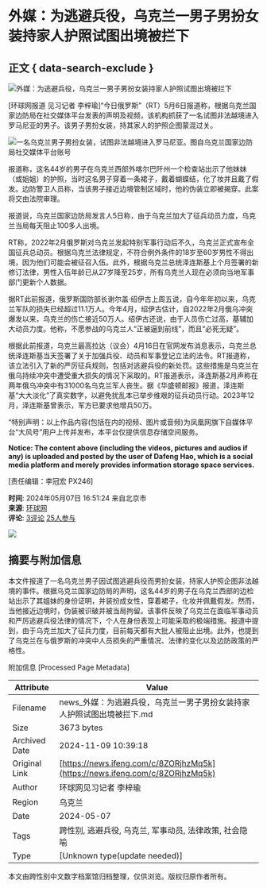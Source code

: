 # 外媒：为逃避兵役，乌克兰一男子男扮女装持家人护照试图出境被拦下

## 正文 { data-search-exclude }


![外媒：为逃避兵役，乌克兰一男子男扮女装持家人护照试图出境被拦下](https://d.ifengimg.com/w121_h75_q90/x0.ifengimg.com/res/2024/A3E7175BA947CB7718808E34C7A8D74834B83EFC_size291_w246_h302.png)

[环球网报道 见习记者 李梓瑜]“今日俄罗斯”（RT）5月6日报道称，根据乌克兰国家边防局在社交媒体平台发表的声明及视频，该机构抓获了一名试图非法越境进入罗马尼亚的男子。该男子男扮女装，持其家人的护照企图蒙混过关。

![一名乌克兰男子男扮女装，试图非法越境进入罗马尼亚。图自乌克兰国家边防局社交媒体平台账号](https://x0.ifengimg.com/res/2024/A3E7175BA947CB7718808E34C7A8D74834B83EFC_size291_w246_h302.png)

报道称，这名44岁的男子在乌克兰西部外喀尔巴阡州一个检查站出示了他妹妹（或姐姐）的护照，当时这名男子穿着一条裙子，戴着蝴蝶结，化了妆并且戴了假发。边防警卫人员称，当该男子接近边境管制区域时，他的伪装立即被揭穿。此案将交由法院审理。

报道说，乌克兰国家边防局发言人5日称，由于乌克兰加大了征兵动员力度，乌克兰当局每天阻止100多人出境。

RT称，2022年2月俄罗斯对乌克兰发起特别军事行动后不久，乌克兰正式宣布全国征兵总动员。根据乌克兰法律规定，不符合例外条件的18岁至60岁男性不得出境，因为他们可能会被征召入伍。此外，根据乌克兰总统泽连斯基上个月签署的新修订法律，男性入伍年龄已从27岁降至25岁，所有乌克兰人现在必须向当地军事部门更新个人数据。

据RT此前报道，俄罗斯国防部长谢尔盖·绍伊古上周五说，自今年年初以来，乌克兰军队的损失已经超过11.1万人。今年4月，绍伊古估计，自2022年2月俄乌冲突爆发以来，乌克兰的伤亡接近50万人。绍伊古还说，由于人员伤亡过高，基辅加大动员力度。他称，不愿参战的乌克兰人“正被逼到前线”，而且“必死无疑”。

根据此前报道，乌克兰最高拉达（议会）4月16日在官网发布消息表示，乌克兰总统泽连斯基当天签署了关于加强兵役、动员和军事登记立法的法令。RT报道称，该立法引入了新的严厉征兵规则，包括对逃避兵役的新处罚。这些措施是乌克兰在俄乌持续冲突中遭受重大损失的情况下采取的。RT报道表示，泽连斯基2月声称在两年俄乌冲突中有31000名乌克兰军人丧生。据《华盛顿邮报》报道，泽连斯基“大大淡化”了真实数字，以避免扰乱本已举步维艰的征兵动员行动。2023年12月，泽连斯基曾表示，军方已要求他增兵50万。

“特别声明：以上作品内容(包括在内的视频、图片或音频)为凤凰网旗下自媒体平台“大风号”用户上传并发布，本平台仅提供信息存储空间服务。

**Notice: The content above (including the videos, pictures and audios if any) is uploaded and posted by the user of Dafeng Hao, which is a social media platform and merely provides information storage space services.**

\[责任编辑：李冠宏 PX246\]

**时间**: 2024年05月07日 16:51:24 来自北京市  
**来源**: [环球网](https://ishare.ifeng.com/mediaShare/home/767468/media)  
**评论**: [3评论](https://gentie.ifeng.com/c/comment/8ZORjhzMq5k) [25人参与](https://gentie.ifeng.com/c/comment/8ZORjhzMq5k)  

![](http://x0.ifengimg.com/feprod/c/2023_6_5/18_8_26/ad-logo.png)

## 摘要与附加信息

<!-- tcd_abstract -->
本文件报道了一名乌克兰男子因试图逃避兵役而男扮女装，持家人护照企图非法越境的事件。根据乌克兰国家边防局的声明，这名44岁的男子在乌克兰西部的边检站出示了其姐妹的身份证明，并装扮成女性，穿着裙子，化妆并佩戴假发。然而，当他接近边境时，伪装被识破并被当局拘留。该事件反映了乌克兰在面临军事动员和严厉逃避兵役法律的情况下，个人在身份表现上可能采取的极端措施。报道中提到，由于乌克兰加大了征兵力度，目前每天都有大批人被阻止出境。此外，也提到了乌克兰在与俄罗斯的冲突中人员损失的严重情况、法律的变化以及边防政策的严格性。
<!-- tcd_abstract_end -->

附加信息 [Processed Page Metadata]

| Attribute       | Value                                  |
|-----------------|----------------------------------------|
| Filename        | news_外媒：为逃避兵役，乌克兰一男子男扮女装持家人护照试图出境被拦下.md                             |
| Size            | 3673 bytes                           |
| Archived Date   | 2024-11-09 10:39:18                             |
| Original Link   | [https://news.ifeng.com/c/8ZORjhzMq5k](https://news.ifeng.com/c/8ZORjhzMq5k)                       |
| Author          | 环球网见习记者 李梓瑜                               |
| Region          | 乌克兰                               |
| Date            | 2024-05-07                                 |
| Tags            | 跨性别, 逃避兵役, 乌克兰, 军事动员, 法律政策, 社会隐喻                                 |
| Type            | [Unknown type(update needed)]                                 |
<!-- tcd_table_end -->

本文由跨性别中文数字档案馆归档整理，仅供浏览。版权归原作者所有。
